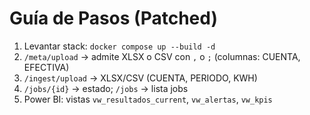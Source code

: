 # Guía de Pasos (Patched)
1) Levantar stack: `docker compose up --build -d`
2) `/meta/upload` → admite XLSX o CSV con `,` o `;` (columnas: CUENTA, EFECTIVA)
3) `/ingest/upload` → XLSX/CSV (CUENTA, PERIODO, KWH)
4) `/jobs/{id}` → estado; `/jobs` → lista jobs
5) Power BI: vistas `vw_resultados_current`, `vw_alertas`, `vw_kpis`
